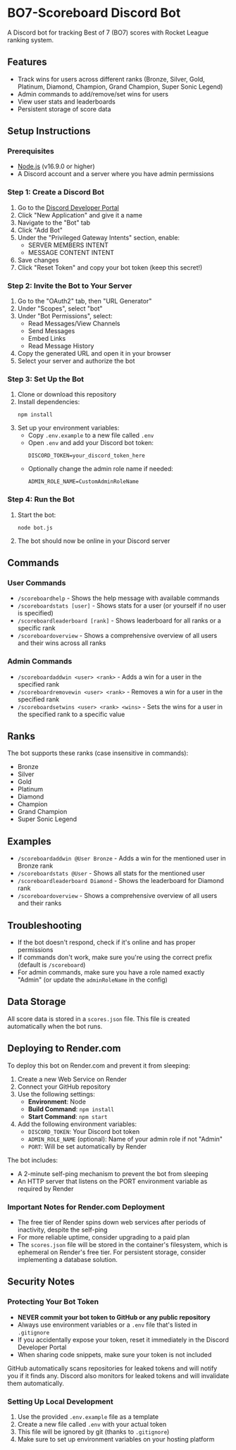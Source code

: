 # BO7-Scoreboard Discord Bot

A Discord bot for tracking Best of 7 (BO7) scores with Rocket League ranking system.

## Features

- Track wins for users across different ranks (Bronze, Silver, Gold, Platinum, Diamond, Champion, Grand Champion, Super Sonic Legend)
- Admin commands to add/remove/set wins for users
- View user stats and leaderboards
- Persistent storage of score data

## Setup Instructions

### Prerequisites

- [Node.js](https://nodejs.org/) (v16.9.0 or higher)
- A Discord account and a server where you have admin permissions

### Step 1: Create a Discord Bot

1. Go to the [Discord Developer Portal](https://discord.com/developers/applications)
2. Click "New Application" and give it a name
3. Navigate to the "Bot" tab
4. Click "Add Bot"
5. Under the "Privileged Gateway Intents" section, enable:
   - SERVER MEMBERS INTENT
   - MESSAGE CONTENT INTENT
6. Save changes
7. Click "Reset Token" and copy your bot token (keep this secret!)

### Step 2: Invite the Bot to Your Server

1. Go to the "OAuth2" tab, then "URL Generator"
2. Under "Scopes", select "bot"
3. Under "Bot Permissions", select:
   - Read Messages/View Channels
   - Send Messages
   - Embed Links
   - Read Message History
4. Copy the generated URL and open it in your browser
5. Select your server and authorize the bot

### Step 3: Set Up the Bot

1. Clone or download this repository
2. Install dependencies:
   ```
   npm install
   ```
3. Set up your environment variables:
   - Copy `.env.example` to a new file called `.env`
   - Open `.env` and add your Discord bot token:
     ```
     DISCORD_TOKEN=your_discord_token_here
     ```
   - Optionally change the admin role name if needed:
     ```
     ADMIN_ROLE_NAME=CustomAdminRoleName
     ```

### Step 4: Run the Bot

1. Start the bot:
   ```
   node bot.js
   ```
2. The bot should now be online in your Discord server

## Commands

### User Commands

- `/scoreboardhelp` - Shows the help message with available commands
- `/scoreboardstats [user]` - Shows stats for a user (or yourself if no user is specified)
- `/scoreboardleaderboard [rank]` - Shows leaderboard for all ranks or a specific rank
- `/scoreboardoverview` - Shows a comprehensive overview of all users and their wins across all ranks

### Admin Commands

- `/scoreboardaddwin <user> <rank>` - Adds a win for a user in the specified rank
- `/scoreboardremovewin <user> <rank>` - Removes a win for a user in the specified rank
- `/scoreboardsetwins <user> <rank> <wins>` - Sets the wins for a user in the specified rank to a specific value

## Ranks

The bot supports these ranks (case insensitive in commands):
- Bronze
- Silver
- Gold
- Platinum
- Diamond
- Champion
- Grand Champion
- Super Sonic Legend

## Examples

- `/scoreboardaddwin @User Bronze` - Adds a win for the mentioned user in Bronze rank
- `/scoreboardstats @User` - Shows all stats for the mentioned user
- `/scoreboardleaderboard Diamond` - Shows the leaderboard for Diamond rank
- `/scoreboardoverview` - Shows a comprehensive overview of all users and their ranks

## Troubleshooting

- If the bot doesn't respond, check if it's online and has proper permissions
- If commands don't work, make sure you're using the correct prefix (default is `/scoreboard`)
- For admin commands, make sure you have a role named exactly "Admin" (or update the `adminRoleName` in the config)

## Data Storage

All score data is stored in a `scores.json` file. This file is created automatically when the bot runs.

## Deploying to Render.com

To deploy this bot on Render.com and prevent it from sleeping:

1. Create a new Web Service on Render
2. Connect your GitHub repository
3. Use the following settings:
   - **Environment**: Node
   - **Build Command**: `npm install`
   - **Start Command**: `npm start`
4. Add the following environment variables:
   - `DISCORD_TOKEN`: Your Discord bot token
   - `ADMIN_ROLE_NAME` (optional): Name of your admin role if not "Admin"
   - `PORT`: Will be set automatically by Render

The bot includes:
- A 2-minute self-ping mechanism to prevent the bot from sleeping
- An HTTP server that listens on the PORT environment variable as required by Render

### Important Notes for Render.com Deployment

- The free tier of Render spins down web services after periods of inactivity, despite the self-ping
- For more reliable uptime, consider upgrading to a paid plan
- The `scores.json` file will be stored in the container's filesystem, which is ephemeral on Render's free tier. For persistent storage, consider implementing a database solution.

## Security Notes

### Protecting Your Bot Token

- **NEVER commit your bot token to GitHub or any public repository**
- Always use environment variables or a `.env` file that's listed in `.gitignore`
- If you accidentally expose your token, reset it immediately in the Discord Developer Portal
- When sharing code snippets, make sure your token is not included

GitHub automatically scans repositories for leaked tokens and will notify you if it finds any. Discord also monitors for leaked tokens and will invalidate them automatically.

### Setting Up Local Development

1. Use the provided `.env.example` file as a template
2. Create a new file called `.env` with your actual token
3. This file will be ignored by git (thanks to `.gitignore`)
4. Make sure to set up environment variables on your hosting platform